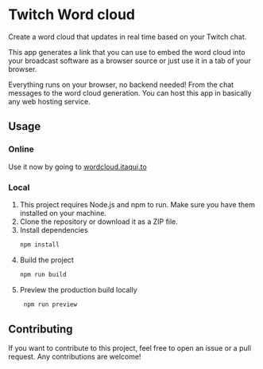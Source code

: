 # Twitch Word cloud

Create a word cloud that updates in real time based on your Twitch chat.

This app generates a link that you can use to embed the word cloud into your broadcast software as a browser source or just use it in a tab of your browser.

Everything runs on your browser, no backend needed! From the chat messages to the word cloud generation. You can host this app in basically any web hosting service.

## Usage

### Online
Use it now by going to [wordcloud.itaqui.to](https://wordcloud.itaqui.to)

### Local

1. This project requires Node.js and npm to run. Make sure you have them installed on your machine.
2. Clone the repository or download it as a ZIP file.
3. Install dependencies
   ```bash
   npm install
   ```
4. Build the project
   ```bash
   npm run build
   ```
5. Preview the production build locally 
   ```bash
    npm run preview
    ```

## Contributing

If you want to contribute to this project, feel free to open an issue or a pull request. Any contributions are welcome!
